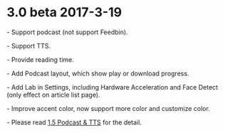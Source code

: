 <h1>3.0 beta 2017-3-19</h1>
<p>- Support podcast (not support Feedbin).</p>
<p>- Support TTS.</p>
<p>- Provide reading time.</p>
<p>- Add Podcast layout, which show play or download progress.</p>
<p>- Add Lab in Settings, including Hardware Acceleration and Face Detect (only effect on article list page).</p>
<p>- Improve accent color, now support more color and customize color.</p>
<p>- Please read <a href="https://github.com/seazon/FeedMe/blob/master/1.5%20Podcast%20%26%20TTS">1.5 Podcast & TTS</a> for the detail.</p>
